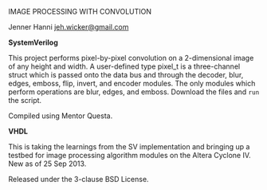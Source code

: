 IMAGE PROCESSING WITH CONVOLUTION

Jenner Hanni
<jeh.wicker@gmail.com>

**SystemVerilog**

This project performs pixel-by-pixel convolution on a 2-dimensional image of any height and width. A user-defined type pixel_t is a three-channel struct which is passed onto the data bus and through the decoder, blur, edges, emboss, flip, invert, and encoder modules. The only modules which perform operations are blur, edges, and emboss. Download the files and `run` the script.

Compiled using Mentor Questa.

**VHDL**

This is taking the learnings from the SV implementation and bringing up a testbed for image processing algorithm modules on the Altera Cyclone IV. New as of 25 Sep 2013. 

Released under the 3-clause BSD License.
